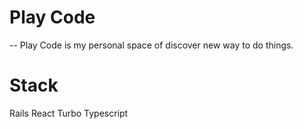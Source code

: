 # Play Code

-- Play Code is my personal space of discover new way to do things.

# Stack
Rails
React
Turbo
Typescript
